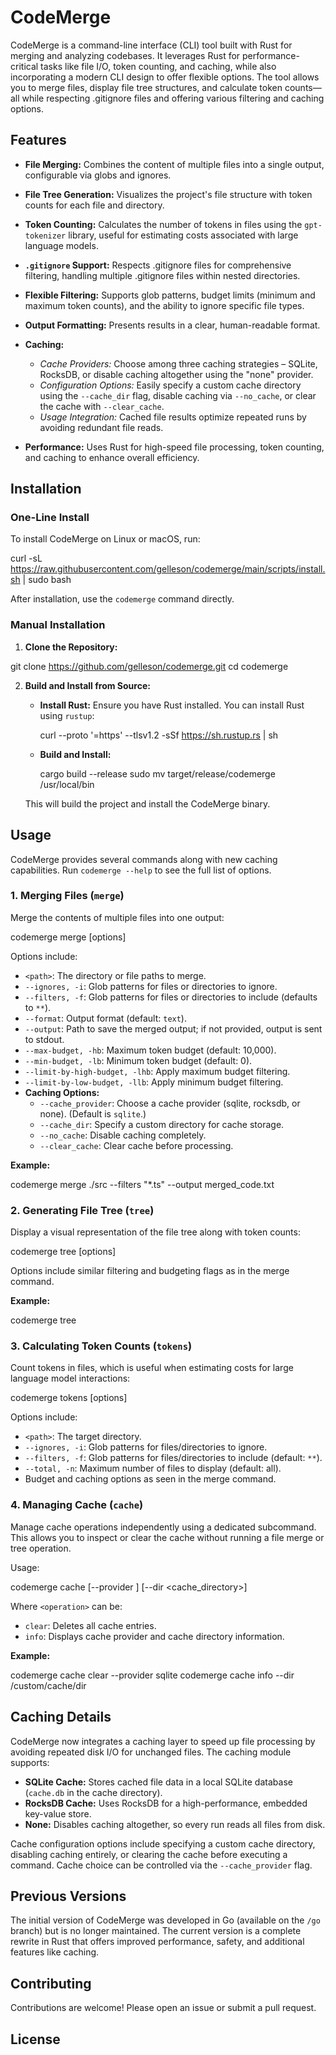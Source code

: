 # CodeMerge

CodeMerge is a command-line interface (CLI) tool built with Rust for merging and analyzing codebases. It leverages Rust for performance-critical tasks like file I/O, token counting, and caching, while also incorporating a modern CLI design to offer flexible options. The tool allows you to merge files, display file tree structures, and calculate token counts—all while respecting .gitignore files and offering various filtering and caching options.

## Features

- **File Merging:** Combines the content of multiple files into a single output, configurable via globs and ignores.
- **File Tree Generation:** Visualizes the project's file structure with token counts for each file and directory.
- **Token Counting:** Calculates the number of tokens in files using the `gpt-tokenizer` library, useful for estimating costs associated with large language models.
- **`.gitignore` Support:** Respects .gitignore files for comprehensive filtering, handling multiple .gitignore files within nested directories.
- **Flexible Filtering:** Supports glob patterns, budget limits (minimum and maximum token counts), and the ability to ignore specific file types.
- **Output Formatting:** Presents results in a clear, human-readable format.
- **Caching:**

  - _Cache Providers:_ Choose among three caching strategies – SQLite, RocksDB, or disable caching altogether using the "none" provider.
  - _Configuration Options:_ Easily specify a custom cache directory using the `--cache_dir` flag, disable caching via `--no_cache`, or clear the cache with `--clear_cache`.
  - _Usage Integration:_ Cached file results optimize repeated runs by avoiding redundant file reads.

- **Performance:** Uses Rust for high-speed file processing, token counting, and caching to enhance overall efficiency.

## Installation

### One-Line Install

To install CodeMerge on Linux or macOS, run:

curl -sL https://raw.githubusercontent.com/gelleson/codemerge/main/scripts/install.sh | sudo bash

After installation, use the `codemerge` command directly.

### Manual Installation

1. **Clone the Repository:**

git clone https://github.com/gelleson/codemerge.git
cd codemerge

2. **Build and Install from Source:**

   - **Install Rust:** Ensure you have Rust installed. You can install Rust using `rustup`:

     curl --proto '=https' --tlsv1.2 -sSf https://sh.rustup.rs | sh

   - **Build and Install:**

     cargo build --release
     sudo mv target/release/codemerge /usr/local/bin

   This will build the project and install the CodeMerge binary.

## Usage

CodeMerge provides several commands along with new caching capabilities. Run `codemerge --help` to see the full list of options.

### 1. Merging Files (`merge`)

Merge the contents of multiple files into one output:

codemerge merge [options]

Options include:

- `<path>`: The directory or file paths to merge.
- `--ignores, -i`: Glob patterns for files or directories to ignore.
- `--filters, -f`: Glob patterns for files or directories to include (defaults to `**`).
- `--format`: Output format (default: `text`).
- `--output`: Path to save the merged output; if not provided, output is sent to stdout.
- `--max-budget, -hb`: Maximum token budget (default: 10,000).
- `--min-budget, -lb`: Minimum token budget (default: 0).
- `--limit-by-high-budget, -lhb`: Apply maximum budget filtering.
- `--limit-by-low-budget, -llb`: Apply minimum budget filtering.
- **Caching Options:**
  - `--cache_provider`: Choose a cache provider (sqlite, rocksdb, or none). (Default is `sqlite`.)
  - `--cache_dir`: Specify a custom directory for cache storage.
  - `--no_cache`: Disable caching completely.
  - `--clear_cache`: Clear cache before processing.

**Example:**

codemerge merge ./src --filters "\*.ts" --output merged_code.txt

### 2. Generating File Tree (`tree`)

Display a visual representation of the file tree along with token counts:

codemerge tree <path> [options]

Options include similar filtering and budgeting flags as in the merge command.

**Example:**

codemerge tree

### 3. Calculating Token Counts (`tokens`)

Count tokens in files, which is useful when estimating costs for large language model interactions:

codemerge tokens [options]

Options include:

- `<path>`: The target directory.
- `--ignores, -i`: Glob patterns for files/directories to ignore.
- `--filters, -f`: Glob patterns for files/directories to include (default: `**`).
- `--total, -n`: Maximum number of files to display (default: all).
- Budget and caching options as seen in the merge command.

### 4. Managing Cache (`cache`)

Manage cache operations independently using a dedicated subcommand. This allows you to inspect or clear the cache without running a file merge or tree operation.

Usage:

codemerge cache <operation> [--provider <provider>] [--dir <cache_directory>]

Where `<operation>` can be:

- `clear`: Deletes all cache entries.
- `info`: Displays cache provider and cache directory information.

**Example:**

codemerge cache clear --provider sqlite
codemerge cache info --dir /custom/cache/dir

## Caching Details

CodeMerge now integrates a caching layer to speed up file processing by avoiding repeated disk I/O for unchanged files. The caching module supports:

- **SQLite Cache:** Stores cached file data in a local SQLite database (`cache.db` in the cache directory).
- **RocksDB Cache:** Uses RocksDB for a high-performance, embedded key-value store.
- **None:** Disables caching altogether, so every run reads all files from disk.

Cache configuration options include specifying a custom cache directory, disabling caching entirely, or clearing the cache before executing a command. Cache choice can be controlled via the `--cache_provider` flag.

## Previous Versions

The initial version of CodeMerge was developed in Go (available on the `/go` branch) but is no longer maintained. The current version is a complete rewrite in Rust that offers improved performance, safety, and additional features like caching.

## Contributing

Contributions are welcome! Please open an issue or submit a pull request.

## License
